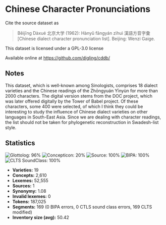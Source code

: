 # Chinese Character Pronunciations

Cite the source dataset as

> Běijīng Dàxué 北京大学 (1962): Hànyǔ fāngyán zìhuì 漢語方音字彙 [Chinese dialect character pronunciation list]. Beijing: Wenzi Gaige.

This dataset is licensed under a GPL-3.0 license

Available online at https://github.com/digling/cddb/

## Notes

This dataset, which is well-known among Sinologists, comprises 18 dialect varieties and the Chinese readings of the Zhōngyuán Yīnyùn for more than 2000 characters. The digital version stems from the DOC project, which was later offered digitally by the Tower of Babel project. Of these characters, some 400 were selected, of which I think they could be interesting to study the influence of Chinese dialect varieties on other languages in South-East Asia. Since we are dealing with character readings, the list should not be taken for phylogenetic reconstruction in Swadesh-list style.  



## Statistics


![Glottolog: 96%](https://img.shields.io/badge/Glottolog-96%25-green.svg "Glottolog: 96%")
![Concepticon: 20%](https://img.shields.io/badge/Concepticon-20%25-red.svg "Concepticon: 20%")
![Source: 100%](https://img.shields.io/badge/Source-100%25-brightgreen.svg "Source: 100%")
![BIPA: 100%](https://img.shields.io/badge/BIPA-100%25-brightgreen.svg "BIPA: 100%")
![CLTS SoundClass: 100%](https://img.shields.io/badge/CLTS%20SoundClass-100%25-brightgreen.svg "CLTS SoundClass: 100%")

- **Varieties:** 19
- **Concepts:** 2,610
- **Lexemes:** 52,555
- **Sources:** 1
- **Synonymy:** 1.08
- **Invalid lexemes:** 0
- **Tokens:** 187,025
- **Segments:** 169 (0 BIPA errors, 0 CTLS sound class errors, 169 CLTS modified)
- **Inventory size (avg):** 50.42